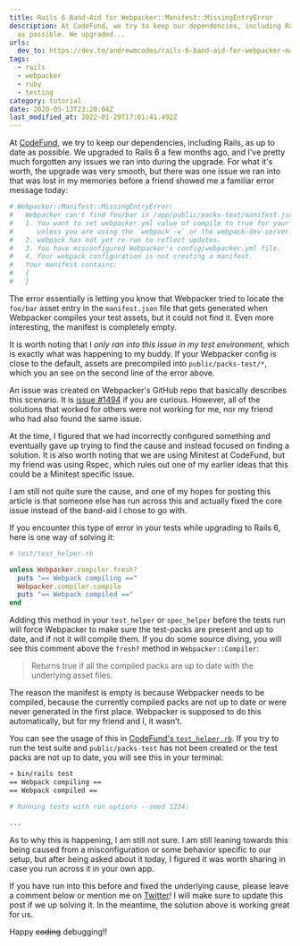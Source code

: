 ```yaml
---
title: Rails 6 Band-Aid for Webpacker::Manifest::MissingEntryError
description: At CodeFund, we try to keep our dependencies, including Rails, as up to date
  as possible. We upgraded...
urls:
  dev_to: https://dev.to/andrewmcodes/rails-6-band-aid-for-webpacker-manifest-missingentryerror-1o21
tags:
  - rails
  - webpacker
  - ruby
  - testing
category: tutorial
date: 2020-05-13T23:20:04Z
last_modified_at: 2022-01-29T17:01:41.492Z
---
```


At [CodeFund](https://codefund.io), we try to keep our dependencies, including Rails, as up to date as possible. We upgraded to Rails 6 a few months ago, and I've pretty much forgotten any issues we ran into during the upgrade. For what it's worth, the upgrade was very smooth, but there was one issue we ran into that was lost in my memories before a friend showed me a familiar error message today:

```sh
# Webpacker::Manifest::MissingEntryError:
#   Webpacker can't find foo/bar in /app/public/packs-test/manifest.json. Possible causes:
#   1. You want to set webpacker.yml value of compile to true for your environment
#      unless you are using the `webpack -w` or the webpack-dev-server.
#   2. webpack has not yet re-run to reflect updates.
#   3. You have misconfigured Webpacker's config/webpacker.yml file.
#   4. Your webpack configuration is not creating a manifest.
#   Your manifest contains:
#   {
#   }
```

The error essentially is letting you know that Webpacker tried to locate the `foo/bar` asset entry in the `manifest.json` file that gets generated when Webpacker compiles your test assets, but it could not find it. Even more interesting, the manifest is completely empty.

It is worth noting that I _only ran into this issue in my test environment_, which is exactly what was happening to my buddy. If your Webpacker config is close to the default, assets are precompiled into `public/packs-test/*`, which you an see on the second line of the error above.

An issue was created on Webpacker's GitHub repo that basically describes this scenario. It is [issue #1494](https://github.com/rails/webpacker/issues/1494) if you are curious. However, all of the solutions that worked for others were not working for me, nor my friend who had also found the same issue.

At the time, I figured that we had incorrectly configured something and eventually gave up trying to find the cause and instead focused on finding a solution. It is also worth noting that we are using Minitest at CodeFund, but my friend was using Rspec, which rules out one of my earlier ideas that this could be a Minitest specific issue.

I am still not quite sure the cause, and one of my hopes for posting this article is that someone else has run across this and actually fixed the core issue instead of the band-aid I chose to go with.

If you encounter this type of error in your tests while upgrading to Rails 6, here is one way of solving it:

```ruby
# test/test_helper.rb

unless Webpacker.compiler.fresh?
  puts "== Webpack compiling =="
  Webpacker.compiler.compile
  puts "== Webpack compiled =="
end
```

Adding this method in your `test_helper` or `spec_helper` before the tests run will force Webpacker to make sure the test-packs are present and up to date, and if not it will compile them. If you do some source diving, you will see this comment above the `fresh?` method in `Webpacker::Compiler`:

> Returns true if all the compiled packs are up to date with the underlying asset files.

The reason the manifest is empty is because Webpacker needs to be compiled, because the currently compiled packs are not up to date or were never generated in the first place. Webpacker is supposed to do this automatically, but for my friend and I, it wasn’t.

You can see the usage of this in [CodeFund's `test_helper.rb`](https://github.com/gitcoinco/code_fund_ads/blob/5f9a7165b7a49ed73a81c7987e8a13ba18f9e0a6/test/test_helper.rb#L22). If you try to run the test suite and `public/packs-test` has not been created or the test packs are not up to date, you will see this in your terminal:

```sh
➜ bin/rails test
== Webpack compiling ==
== Webpack compiled ==

# Running tests with run options --seed 1234:

...
```

As to why this is happening, I am still not sure. I am still leaning towards this being caused from a misconfiguration or some behavior specific to our setup, but after being asked about it today, I figured it was worth sharing in case you run across it in your own app.

If you have run into this before and fixed the underlying cause, please leave a comment below or mention me on [Twitter](https://twitter.com/andrewmcodes)! I will make sure to update this post if we up solving it. In the meantime, the solution above is working great for us.

Happy ~~coding~~ debugging!!
